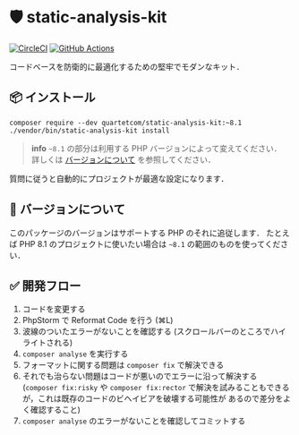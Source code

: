 # 🛡️ static-analysis-kit
[![CircleCI](https://dl.circleci.com/status-badge/img/gh/quartetcom/static-analysis-kit/tree/master.svg?style=shield&circle-token=e664f9de38860a84eb9e96c47768c41682471683)](https://dl.circleci.com/status-badge/redirect/gh/quartetcom/static-analysis-kit/tree/master)
[![GitHub Actions](https://github.com/quartetcom/static-analysis-kit/actions/workflows/php.yml/badge.svg)](https://github.com/quartetcom/static-analysis-kit/actions/workflows/php.yml)

コードベースを防衛的に最適化するための堅牢でモダンなキット．

## 📦 インストール

```shell
composer require --dev quartetcom/static-analysis-kit:~8.1
./vendor/bin/static-analysis-kit install
```

> **info**
> `~8.1` の部分は利用する PHP バージョンによって変えてください． 
> 詳しくは [バージョンについて](#-バージョンについて) を参照してください．

質問に従うと自動的にプロジェクトが最適な設定になります．

## 🔖 バージョンについて

このパッケージのバージョンはサポートする PHP のそれに追従します．
たとえば PHP 8.1 のプロジェクトに使いたい場合は `~8.1` の範囲のものを使ってください．

## ✅ 開発フロー

1. コードを変更する
2. PhpStorm で Reformat Code を行う (⌘L)
3. 波線のついたエラーがないことを確認する (スクロールバーのところでハイライトされる)
4. `composer analyse` を実行する
5. フォーマットに関する問題は `composer fix` で解決できる
6. それでも治らない問題はコードが悪いのでエラーに沿って解決する
   (`composer fix:risky` や `composer fix:rector` で解決を試みることもできるが，これは既存のコードのビヘイビアを破壊する可能性が あるので差分をよく確認すること)
7. `composer analyse` のエラーがないことを確認してコミットする
